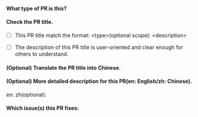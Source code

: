 #### What type of PR is this?
<!--
Add one of the following kinds:

build: Changes that affect the build system or external dependencies (example scopes: gulp, broccoli, npm)
ci: Changes to our CI configuration files and scripts (example scopes: Travis, Circle, BrowserStack, SauceLabs)
docs: Documentation only changes
feat: A new feature
optimize: A new optimization
fix: A bug fix
perf: A code change that improves performance
refactor: A code change that neither fixes a bug nor adds a feature
style: Changes that do not affect the meaning of the code (white space, formatting, missing semi-colons, etc)
test: Adding missing tests or correcting existing tests
chore: Changes to the build process or auxiliary tools and libraries such as documentation generation
-->

#### Check the PR title.
<!--
The description of the title will be attached in Release Notes, 
so please describe it from user-oriented, what this PR does / why we need it.
Please check your PR title with the below requirements:
-->
- [ ] This PR title match the format: \<type\>(optional scope): \<description\>
- [ ] The description of this PR title is user-oriented and clear enough for others to understand.


#### (Optional) Translate the PR title into Chinese.


#### (Optional) More detailed description for this PR(en: English/zh: Chinese).
<!--
Provide more detailed info for review(e.g., it's recommended to provide perf data if this is a perf type PR).
-->
en: 
zh(optional): 

#### Which issue(s) this PR fixes:
<!--
Automatically closes linked issue when PR is merged.
Eg: `Fixes #<issue number>`, or `Fixes (paste link of issue)`.
-->
